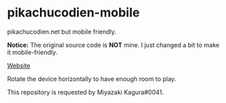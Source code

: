 # pikachucodien-mobile
pikachucodien.net but mobile friendly.

**Notice:** The original source code is **NOT** mine. I just changed a bit to make it mobile-friendly.

[Website](https://powaipichori.github.io/pikachucodien-mobile)

Rotate the device horizontally to have enough room to play.

This repository is requested by Miyazaki Kagura#0041.
